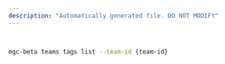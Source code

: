 ```yaml
---
description: "Automatically generated file. DO NOT MODIFY"
---
```


```bash


mgc-beta teams tags list --team-id {team-id}

```